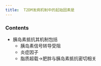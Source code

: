 ```yaml
---
title:  T2DM发病机制中的起始因素是
--- 
```


### Contents
- 胰岛素抵抗其机制包括
  - 胰岛素信号转导受阻
  - 炎症因子
  - 脂质超载→肥胖与胰岛素抵抗密切相关
